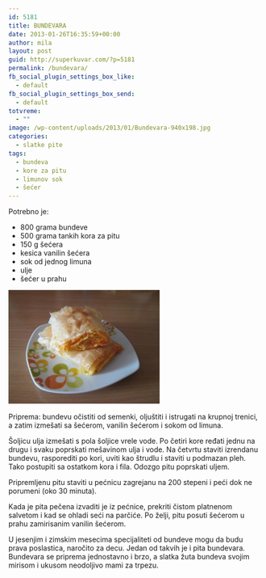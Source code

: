 ```yaml
---
id: 5181
title: BUNDEVARA
date: 2013-01-26T16:35:59+00:00
author: mila
layout: post
guid: http://superkuvar.com/?p=5181
permalink: /bundevara/
fb_social_plugin_settings_box_like:
  - default
fb_social_plugin_settings_box_send:
  - default
totvreme:
  - ""
image: /wp-content/uploads/2013/01/Bundevara-940x198.jpg
categories:
  - slatke pite
tags:
  - bundeva
  - kore za pitu
  - limunov sok
  - šećer
---
```

Potrebno je:

  * 800 grama bundeve
  * 500 grama tankih kora za pitu
  * 150 g šećera
  * kesica vanilin šećera
  * sok od jednog limuna
  * ulje
  * šećer u prahu

<img class="alignnone size-medium wp-image-5182" src="/wp-content/uploads/2013/01/Bundevara-300x225.jpg" alt="Bundevara" width="300" height="225" /> 

Priprema: bundevu očistiti od semenki, oljuštiti i istrugati na krupnoj trenici, a zatim izmešati sa šećerom, vanilin šećerom i sokom od limuna.

Šoljicu ulja izmešati s pola šoljice vrele vode. Po četiri kore ređati jednu na drugu i svaku poprskati mešavinom ulja i vode. Na četvrtu staviti izrendanu bundevu, rasporediti po kori, uviti kao štrudlu i staviti u podmazan pleh. Tako postupiti sa ostatkom kora i fila. Odozgo pitu poprskati uljem.

Pripremljenu pitu staviti u pećnicu zagrejanu na 200 stepeni i peći dok ne porumeni (oko 30 minuta).

Kada je pita pečena izvaditi je iz pećnice, prekriti čistom platnenom salvetom i kad se ohladi seći na parčiće. Po želji, pitu posuti šećerom u prahu zamirisanim vanilin šećerom.

U jesenjim i zimskim mesecima specijaliteti od bundeve mogu da budu prava poslastica, naročito za decu. Jedan od takvih je i pita bundevara. Bundevara se priprema jednostavno i brzo, a slatka žuta bundeva svojim mirisom i ukusom neodoljivo mami za trpezu.